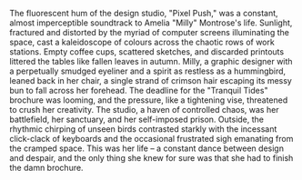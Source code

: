 The fluorescent hum of the design studio, "Pixel Push," was a constant, almost imperceptible soundtrack to Amelia "Milly"  Montrose's life.  Sunlight, fractured and distorted by the myriad of computer screens illuminating the space, cast a kaleidoscope of colours across the chaotic rows of work stations.  Empty coffee cups, scattered sketches, and discarded printouts littered the tables like fallen leaves in autumn.  Milly, a graphic designer with a perpetually smudged eyeliner and a spirit as restless as a hummingbird, leaned back in her chair, a single strand of crimson hair escaping its messy bun to fall across her forehead.  The deadline for the "Tranquil Tides" brochure was looming, and the pressure, like a tightening vise, threatened to crush her creativity.  The studio, a haven of controlled chaos, was her battlefield, her sanctuary, and her self-imposed prison.  Outside, the rhythmic chirping of unseen birds contrasted starkly with the incessant click-clack of keyboards and the occasional frustrated sigh emanating from the cramped space.  This was her life – a constant dance between design and despair, and the only thing she knew for sure was that she had to finish the damn brochure.
